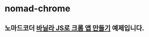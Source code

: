 # nomad-chrome
## 노마드코더 [바닐라 JS로 크롬 앱 만들기](https://nomadcoders.co/javascript-for-beginners/lobby) 예제입니다.





